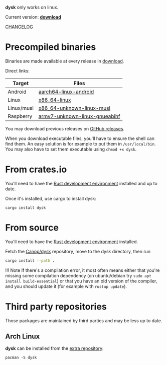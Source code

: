
**dysk** only works on linux.

Current version: **<a id=current-version href=../download>download</a>**
<script>
console.log("in script");
fetch("../download/version")
    .then(response => response.text())
    .then(version => {
        console.log(`version: #${version}#`);
        version = version.trim();
        if (!/^\d+(\.\d+)*(-\w+)?$/.test(version)) {
            console.warn("invalid version in download/version");
            return;
        }
        document.getElementById("current-version").textContent = version;
    })
</script>

[CHANGELOG](https://github.com/Canop/dysk/blob/main/CHANGELOG.md)


# Precompiled binaries

Binaries are made available at every release in [download](https://dystroy.org/dysk/download).

Direct links:

Target|Files
-|-
Android | [aarch64-linux-android](https://dystroy.org/dysk/download/aarch64-linux-android/dysk)
Linux | [x86_64-linux](https://dystroy.org/dysk/download/x86_64-linux/dysk)
Linux/musl | [x86_64-unknown-linux-musl](https://dystroy.org/dysk/download/x86_64-unknown-linux-musl/dysk)
Raspberry | [armv7-unknown-linux-gnueabihf](https://dystroy.org/dysk/download/armv7-unknown-linux-gnueabihf/dysk)

You may download previous releases on [GitHub releases](https://github.com/Canop/dysk/releases).

When you download executable files, you'll have to ensure the shell can find them. An easy solution is for example to put them in `/usr/local/bin`. You may also have to set them executable using `chmod +x dysk`.

# From crates.io

You'll need to have the [Rust development environment](https://www.rustup.rs) installed and up to date.

Once it's installed, use cargo to install dysk:

    cargo install dysk

# From source

You'll need to have the [Rust development environment](https://www.rustup.rs) installed.

Fetch the [Canop/dysk](https://github.com/Canop/dysk) repository, move to the dysk directory, then run

```bash
cargo install --path .
```

!!! Note
	If there's a compilation error, it most often means either that you're missing some compilation dependency (on ubuntu/debian try `sudo apt install build-essential`) or that you have an old version of the compiler, and you should update it (for example with `rustup update`).

# Third party repositories

Those packages are maintained by third parties and may be less up to date.

## Arch Linux

**dysk** can be installed from the [extra repository](https://archlinux.org/packages/extra/x86_64/dysk/):

```
pacman -S dysk
```


